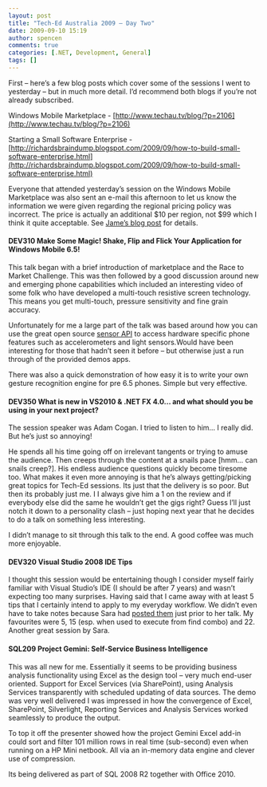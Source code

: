 ```yaml
---
layout: post
title: "Tech-Ed Australia 2009 – Day Two"
date: 2009-09-10 15:19
author: spencen
comments: true
categories: [.NET, Development, General]
tags: []
---
```



First – here’s a few blog posts which cover some of the sessions I went to yesterday – but in much more detail. I’d recommend both blogs if you’re not already subscribed.
  

Windows Mobile Marketplace - [http://www.techau.tv/blog/?p=2106](http://www.techau.tv/blog/?p=2106)
  

Starting a Small Software Enterprise - [http://richardsbraindump.blogspot.com/2009/09/how-to-build-small-software-enterprise.html](http://richardsbraindump.blogspot.com/2009/09/how-to-build-small-software-enterprise.html)
  

Everyone that attended yesterday’s session on the Windows Mobile Marketplace was also sent an e-mail this afternoon to let us know the information we were given regarding the regional pricing policy was incorrect. The price is actually an additional $10 per region, not $99 which I think it quite acceptable. See [Jame’s blog post](http://blogs.msdn.com/lokeuei/archive/2009/09/09/clarification-submitting-apps-to-additional-regions-through-marketplace.aspx) for details.
  

#### DEV310 Make Some Magic! Shake, Flip and Flick Your Application for Windows Mobile 6.5! 

  

This talk began with a brief introduction of marketplace and the Race to Market Challenge. This was then followed by a good discussion around new and emerging phone capabilities which included an interesting video of some folk who have developed a multi-touch resistive screen technology. This means you get multi-touch, pressure sensitivity and fine grain accuracy.
  

Unfortunately for me a large part of the talk was based around how you can use the great open source [sensor API](http://sensorapi.codeplex.com ) to access hardware specific phone features such as accelerometers and light sensors.Would have been interesting for those that hadn’t seen it before – but otherwise just a run through of the provided demos apps.
  

There was also a quick demonstration of how easy it is to write your own gesture recognition engine for pre 6.5 phones. Simple but very effective.
  

#### DEV350 What is new in VS2010 &amp; .NET FX 4.0... and what should you be using in your next project?

  

The session speaker was Adam Cogan. I tried to listen to him… I really did. But he’s just so annoying!
  

He spends all his time going off on irrelevant tangents or trying to amuse the audience. Then creeps through the content at a snails pace [hmm… can snails creep?]. His endless audience questions quickly become tiresome too. What makes it even more annoying is that he’s always getting/picking great topics for Tech-Ed sessions. Its just that the delivery is so poor. But then its probably just me. I I always give him a 1 on the review and if everybody else did the same he wouldn’t get the gigs right? Guess I’ll just notch it down to a personality clash – just hoping next year that he decides to do a talk on something less interesting. 
  

I didn’t manage to sit through this talk to the end. A good coffee was much more enjoyable.
  

#### DEV320 Visual Studio 2008 IDE Tips

  

I thought this session would be entertaining though I consider myself fairly familiar with Visual Studio’s IDE (I should be after 7 years) and wasn’t expecting too many surprises. Having said that I came away with at least 5 tips that I certainly intend to apply to my everyday workflow. We didn’t even have to take notes because Sara had [posted them](http://blogs.msdn.com/saraford/archive/2009/09/09/teched-australia-25-visual-studio-2008-ide-tips.aspx) just prior to her talk. My favourites were 5, 15 (esp. when used to execute from find combo) and 22. Another great session by Sara.
  

#### SQL209 Project Gemini: Self-Service Business Intelligence

  

This was all new for me. Essentially it seems to be providing business analysis functionality using Excel as the design tool – very much end-user oriented. Support for Excel Services (via SharePoint), using Analysis Services transparently with scheduled updating of data sources. The demo was very well delivered I was impressed in how the convergence of Excel, SharePoint, Silverlight, Reporting Services and Analysis Services worked seamlessly to produce the output.
  

To top it off the presenter showed how the project Gemini Excel add-in could sort and filter 101 million rows in real time (sub-second) even when running on a HP Mini netbook. All via an in-memory data engine and clever use of compression.
  

Its being delivered as part of SQL 2008 R2 together with Office 2010.


